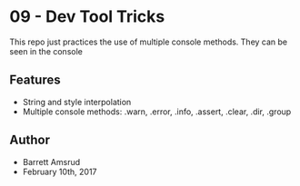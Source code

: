 # 09 - Dev Tool Tricks

This repo just practices the use of multiple console methods.  They can be seen in the console

## Features

- String and style interpolation
- Multiple console methods: .warn, .error, .info, .assert, .clear, .dir, .group

## Author

- Barrett Amsrud
- February 10th, 2017
